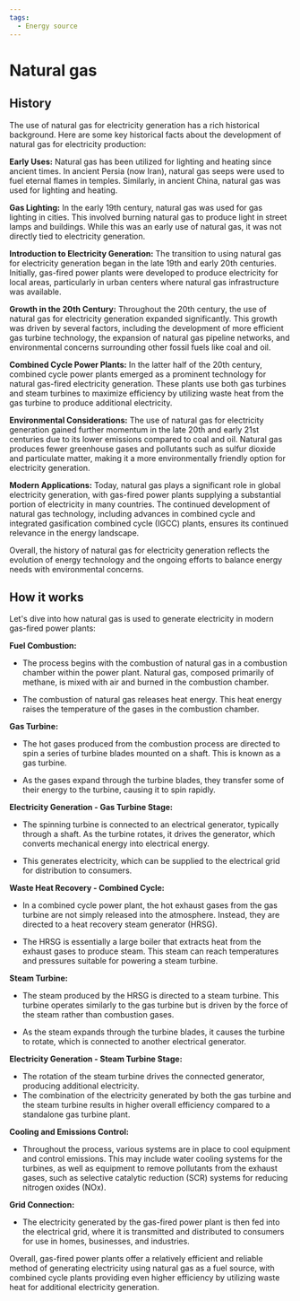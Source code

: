 ```yaml
---
tags:
  - Energy source
---
```


# Natural gas

## History

The use of natural gas for electricity generation has a rich historical background. Here are some key historical facts about the development of natural gas for electricity production:

**Early Uses:** Natural gas has been utilized for lighting and heating since ancient times. In ancient Persia (now Iran), natural gas seeps were used to fuel eternal flames in temples. Similarly, in ancient China, natural gas was used for lighting and heating.

**Gas Lighting:** In the early 19th century, natural gas was used for gas lighting in cities. This involved burning natural gas to produce light in street lamps and buildings. While this was an early use of natural gas, it was not directly tied to electricity generation.

**Introduction to Electricity Generation:** The transition to using natural gas for electricity generation began in the late 19th and early 20th centuries. Initially, gas-fired power plants were developed to produce electricity for local areas, particularly in urban centers where natural gas infrastructure was available.

**Growth in the 20th Century:** Throughout the 20th century, the use of natural gas for electricity generation expanded significantly. This growth was driven by several factors, including the development of more efficient gas turbine technology, the expansion of natural gas pipeline networks, and environmental concerns surrounding other fossil fuels like coal and oil.

**Combined Cycle Power Plants:** In the latter half of the 20th century, combined cycle power plants emerged as a prominent technology for natural gas-fired electricity generation. These plants use both gas turbines and steam turbines to maximize efficiency by utilizing waste heat from the gas turbine to produce additional electricity.

**Environmental Considerations:** The use of natural gas for electricity generation gained further momentum in the late 20th and early 21st centuries due to its lower emissions compared to coal and oil. Natural gas produces fewer greenhouse gases and pollutants such as sulfur dioxide and particulate matter, making it a more environmentally friendly option for electricity generation.

**Modern Applications:** Today, natural gas plays a significant role in global electricity generation, with gas-fired power plants supplying a substantial portion of electricity in many countries. The continued development of natural gas technology, including advances in combined cycle and integrated gasification combined cycle (IGCC) plants, ensures its continued relevance in the energy landscape.

Overall, the history of natural gas for electricity generation reflects the evolution of energy technology and the ongoing efforts to balance energy needs with environmental concerns.

## How it works

Let's dive into how natural gas is used to generate electricity in modern gas-fired power plants:

**Fuel Combustion:**

   - The process begins with the combustion of natural gas in a combustion chamber within the power plant. Natural gas, composed primarily of methane, is mixed with air and burned in the combustion chamber.

   - The combustion of natural gas releases heat energy. This heat energy raises the temperature of the gases in the combustion chamber.

**Gas Turbine:**

   - The hot gases produced from the combustion process are directed to spin a series of turbine blades mounted on a shaft. This is known as a gas turbine.

   - As the gases expand through the turbine blades, they transfer some of their energy to the turbine, causing it to spin rapidly.

**Electricity Generation - Gas Turbine Stage:**

   - The spinning turbine is connected to an electrical generator, typically through a shaft. As the turbine rotates, it drives the generator, which converts mechanical energy into electrical energy.

   - This generates electricity, which can be supplied to the electrical grid for distribution to consumers.

**Waste Heat Recovery - Combined Cycle:**

   - In a combined cycle power plant, the hot exhaust gases from the gas turbine are not simply released into the atmosphere. Instead, they are directed to a heat recovery steam generator (HRSG).

   - The HRSG is essentially a large boiler that extracts heat from the exhaust gases to produce steam. This steam can reach temperatures and pressures suitable for powering a steam turbine.

**Steam Turbine:**

   - The steam produced by the HRSG is directed to a steam turbine. This turbine operates similarly to the gas turbine but is driven by the force of the steam rather than combustion gases.

   - As the steam expands through the turbine blades, it causes the turbine to rotate, which is connected to another electrical generator.

**Electricity Generation - Steam Turbine Stage:**

   - The rotation of the steam turbine drives the connected generator, producing additional electricity.
   - The combination of the electricity generated by both the gas turbine and the steam turbine results in higher overall efficiency compared to a standalone gas turbine plant.

**Cooling and Emissions Control:**

   - Throughout the process, various systems are in place to cool equipment and control emissions. This may include water cooling systems for the turbines, as well as equipment to remove pollutants from the exhaust gases, such as selective catalytic reduction (SCR) systems for reducing nitrogen oxides (NOx).

**Grid Connection:**

   - The electricity generated by the gas-fired power plant is then fed into the electrical grid, where it is transmitted and distributed to consumers for use in homes, businesses, and industries.

Overall, gas-fired power plants offer a relatively efficient and reliable method of generating electricity using natural gas as a fuel source, with combined cycle plants providing even higher efficiency by utilizing waste heat for additional electricity generation.
